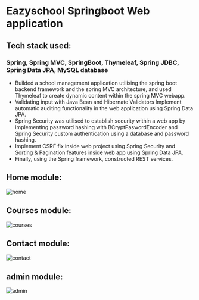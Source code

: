# Eazyschool Springboot Web application

## Tech stack used:
   ### Spring, Spring MVC, SpringBoot, Thymeleaf, Spring JDBC, Spring Data JPA, MySQL database
* Builded a school management application utilising the spring boot backend framework and the spring MVC architecture, and used Thymeleaf to create dynamic content within the spring MVC webapp.
* Validating input with Java Bean and Hibernate Validators Implement automatic auditing functionality in the web application using Spring Data JPA.
* Spring Security was utilised to establish security within a web app by implementing password hashing with BCryptPaswordEncoder and Spring Security custom authentication using a database and password hashing.
* Implement CSRF fix inside web project using Spring Security and Sorting & Pagination features inside web app using Spring Data JPA.
* Finally, using the Spring framework, constructed REST services.

## Home module:
![home](https://github.com/NITHISHRAM1/eazyschool/assets/82199785/c24b4796-aa6d-4157-8d2e-7a2b612e73e9)

## Courses module:
![courses](https://github.com/NITHISHRAM1/eazyschool/assets/82199785/1a980614-1218-457b-82fd-c312a68b2e7a)

## Contact module:
![contact](https://github.com/NITHISHRAM1/eazyschool/assets/82199785/47314659-b350-4fa9-85bd-85e08bf31519)

## admin module:
![admin](https://github.com/NITHISHRAM1/eazyschool/assets/82199785/fa09709b-81f2-4161-baa7-de05fee5aa61)





